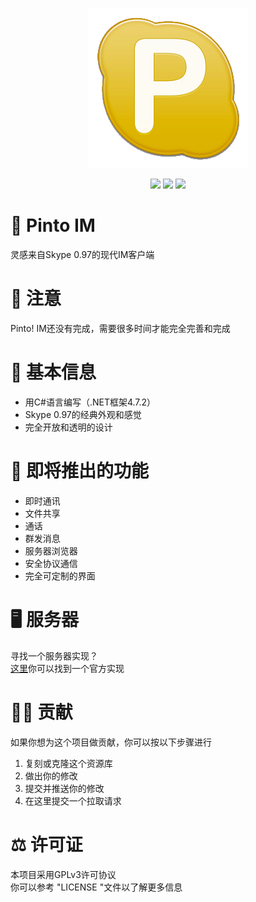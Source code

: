 <p align="center">
    <img src="Logo.png" width="256" height="256">
</p>
<p align="center">
    <img src="https://img.shields.io/badge/.NET%20Framework-4.7.2-blue">
    <img src="https://img.shields.io/badge/Instant-Messaging-brightgreen">
    <img src="https://img.shields.io/badge/License-GPLv3-brightgreen">
</p>

# 💬 Pinto IM
灵感来自Skype 0.97的现代IM客户端

# 📃 注意
Pinto! IM还没有完成，需要很多时间才能完全完善和完成

# 📌 基本信息
- 用C#语言编写（.NET框架4.7.2）
- Skype 0.97的经典外观和感觉
- 完全开放和透明的设计

# 📌 即将推出的功能
- 即时通讯
- 文件共享
- 通话
- 群发消息
- 服务器浏览器
- 安全协议通信
- 完全可定制的界面

# 🖥️ 服务器
寻找一个服务器实现？<br>
[这里](https://github.com/vlOd2/PintoServer)你可以找到一个官方实现

# 👨‍💻 贡献
如果你想为这个项目做贡献，你可以按以下步骤进行

1. 复刻或克隆这个资源库
2. 做出你的修改
3. 提交并推送你的修改
4. 在这里提交一个拉取请求

# ⚖ 许可证
本项目采用GPLv3许可协议
<br>
你可以参考 "LICENSE "文件以了解更多信息
